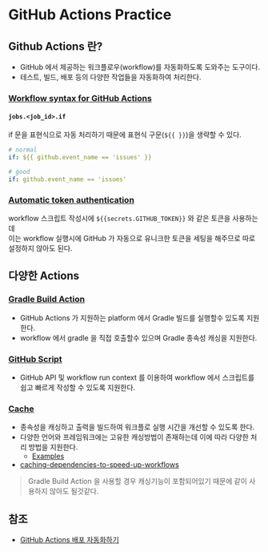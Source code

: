 # GitHub Actions Practice

## Github Actions 란?

- GitHub 에서 제공하는 워크플로우(workflow)를 자동화하도록 도와주는 도구이다. 
- 테스트, 빌드, 배포 등의 다양한 작업들을 자동화하여 처리한다.

### [Workflow syntax for GitHub Actions](https://docs.github.com/en/actions/using-workflows/workflow-syntax-for-github-actions)

#### `jobs.<job_id>.if`

if 문을 표현식으로 자동 처리하기 때문에 표현식 구문(`${{ }}`)을 생략할 수 있다.

```yaml
# normal
if: ${{ github.event_name == 'issues' }}

# good
if: github.event_name == 'issues'
```

### [Automatic token authentication](https://docs.github.com/en/actions/security-guides/automatic-token-authentication)

workflow 스크립트 작성시에 `${{secrets.GITHUB_TOKEN}}` 와 같은 토큰을 사용하는데   
이는 workflow 실행시에 GitHub 가 자동으로 유니크한 토큰을 세팅을 해주므로 따로 설정하지 않아도 된다. 

## 다양한 Actions

### [Gradle Build Action](https://github.com/marketplace/actions/gradle-build-action)

- GitHub Actions 가 지원하는 platform 에서 Gradle 빌드를 실행할수 있도록 지원한다.
- workflow 에서 gradle 을 직접 호출할수 있으며 Gradle 종속성 캐싱을 지원한다.

### [GitHub Script](https://github.com/marketplace/actions/github-script)

- GitHub API 및 workflow run context 를 이용하여 workflow 에서 스크립트를 쉽고 빠르게 작성할 수 있도록 지원한다.

### [Cache](https://github.com/marketplace/actions/cache)

- 종속성을 캐싱하고 출력을 빌드하여 워크플로 실행 시간을 개선할 수 있도록 한다.
- 다양한 언어와 프레임워크에는 고유한 캐싱방법이 존재하는데 이에 따라 다양한 처리 방법을 지원한다. 
  - [Examples](https://github.com/actions/cache/blob/main/examples.md)
- [caching-dependencies-to-speed-up-workflows](https://docs.github.com/en/actions/using-workflows/caching-dependencies-to-speed-up-workflows)

> Gradle Build Action 을 사용할 경우 캐싱기능이 포함되어있기 때문에 같이 사용하지 않아도 될것같다.

## 참조
- [GitHub Actions 배포 자동화하기](https://meetup.toast.com/posts/286)

